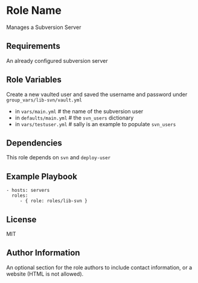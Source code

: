 Role Name
=========

Manages a Subversion Server

Requirements
------------

An already configured subversion server

Role Variables
--------------

Create a new vaulted user and saved the username and password under `group_vars/lib-svn/vault.yml`

* in `vars/main.yml` # the name of the subversion user
* in `defaults/main.yml` # the `svn_users` dictionary 
* in `vars/testuser.yml` # sally is an example to populate `svn_users`



Dependencies
------------

This role depends on `svn` and `deploy-user`

Example Playbook
----------------

    - hosts: servers
      roles:
         - { role: roles/lib-svn }

License
-------

MIT

Author Information
------------------

An optional section for the role authors to include contact information, or a
website (HTML is not allowed).

